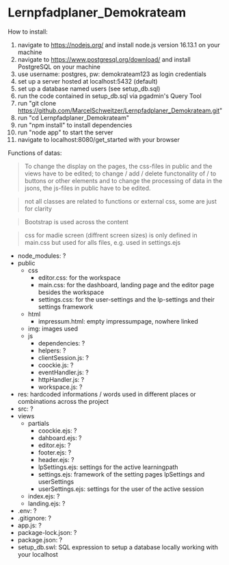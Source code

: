 # Lernpfadplaner_Demokrateam

How to install:

1. navigate to https://nodejs.org/ and install node.js version 16.13.1 on your machine
2. navigate to https://www.postgresql.org/download/ and install PostgreSQL on your machine
3. use username: postgres, pw: demokrateam123 as login credentials
4. set up a server hosted at localhost:5432 (default)
5. set up a database named users (see setup_db.sql)
6. run the code contained in setup_db.sql via pgadmin's Query Tool
7. run "git clone https://github.com/MarcelSchweitzer/Lernpfadplaner_Demokrateam.git"
8. run "cd Lernpfadplaner_Demokrateam"
9. run "npm install" to install dependencies
10. run "node app" to start the server
11. navigate to localhost:8080/get_started with your browser

Functions of datas:

> To change the display on the pages, the css-files in public and the views have to be edited; to change / add / delete functonality of / to buttons or other elements and to change the processing of data in the jsons, the js-files in public have to be edited.

> not all classes are related to functions or external css, some are just for clarity

> Bootstrap is used across the content

> css for madie screen (diffrent screen sizes) is only defined in main.css but used for alls files, e.g. used in settings.ejs

- node_modules: ?
- public
  - css
    - editor.css: for the workspace
    - main.css: for the dashboard, landing page and the editor page besides the workspace
    - settings.css: for the user-settings and the lp-settings and their settings framework
  - html
    - impressum.html: empty impressumpage, nowhere linked
  - img: images used
  - js
    - dependencies: ?
    - helpers: ?
    - clientSession.js: ?
    - coockie.js: ?
    - eventHandler.js: ?
    - httpHandler.js: ?
    - workspace.js: ?
- res: hardcoded informations / words used in different places or combinations across the project
- src: ?
- views
  - partials
    - coockie.ejs: ?
    - dahboard.ejs: ?
    - editor.ejs: ?
    - footer.ejs: ?
    - header.ejs: ?
    - lpSettings.ejs: settings for the active learningpath
    - settings.ejs: framework of the setting pages lpSettings and userSettings
    - userSettings.ejs: settings for the user of the active session
  - index.ejs: ?
  - landing.ejs: ?
- .env: ?
- .gitignore: ?
- app.js: ?
- package-lock.json: ?
- package.json: ?
- setup_db.swl: SQL expression to setup a database locally working with your localhost
